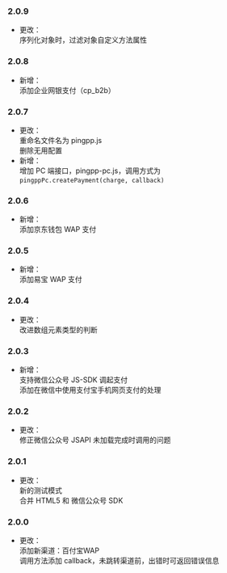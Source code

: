 ### 2.0.9
* 更改：  
序列化对象时，过滤对象自定义方法属性

### 2.0.8
* 新增：  
添加企业网银支付（cp_b2b）

### 2.0.7
* 更改：  
重命名文件名为 pingpp.js  
删除无用配置  
* 新增：  
增加 PC 端接口，pingpp-pc.js，调用方式为 `pingppPc.createPayment(charge, callback)`

### 2.0.6
* 新增：  
添加京东钱包 WAP 支付

### 2.0.5
* 新增：  
添加易宝 WAP 支付

### 2.0.4
* 更改：  
改进数组元素类型的判断

### 2.0.3
* 新增：  
支持微信公众号 JS-SDK 调起支付  
添加在微信中使用支付宝手机网页支付的处理

### 2.0.2
* 更改：  
修正微信公众号 JSAPI 未加载完成时调用的问题

### 2.0.1
* 更改：  
新的测试模式  
合并 HTML5 和 微信公众号 SDK

### 2.0.0
* 更改：  
添加新渠道：百付宝WAP  
调用方法添加 callback，未跳转渠道前，出错时可返回错误信息
